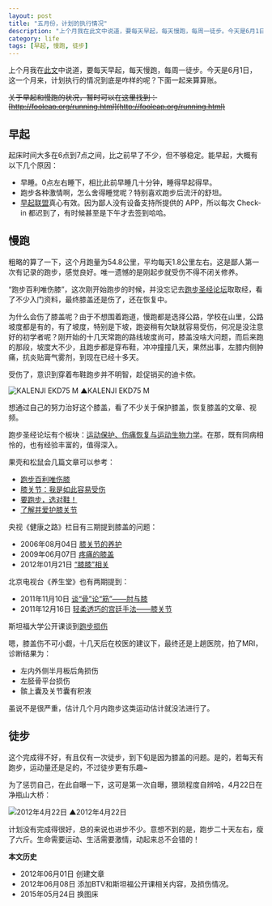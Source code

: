 ```yaml
---
layout: post
title: "五月份，计划的执行情况"
description: "上个月我在此文中说道，要每天早起，每天慢跑，每周一徒步。今天是6月1日，这一个月来，计划执行的情况到底是咋样的呢？下面一起来算算账。"
category: life
tags: [早起, 慢跑, 徒步]
---
```


上个月我在[此文](http://blog.fooleap.org/early-rising-running-and-walking.html)中说道，要每天早起，每天慢跑，每周一徒步。今天是6月1日，这一个月来，计划执行的情况到底是咋样的呢？下面一起来算算账。

<del>关于早起和慢跑的状况，暂时可以在这里找到：[http://fooleap.org/running.html](http://fooleap.org/running.html)</del>

## 早起

起床时间大多在6点到7点之间，比之前早了不少，但不够稳定。能早起，大概有以下几个原因：

* 早睡。0点左右睡下，相比此前早睡几十分钟，睡得早起得早。
* 跑步各种激情啊，怎么舍得睡觉呢？特别喜欢跑步后流汗的舒坦。
* [早起联盟](http://amybox.com/group/199)真心有效。因为鄙人没有设备支持所提供的 APP，所以每次 Check-in 都迟到了，有时候甚至是下午才去签到哈哈。

## 慢跑

粗略的算了一下，这个月跑量为54.8公里，平均每天1.8公里左右。这是鄙人第一次有记录的跑步，感觉良好。唯一遗憾的是刚起步就受伤不得不闭关修养。

“跑步百利唯伤膝”，这次刚开始跑步的时候，并没忘记去[跑步圣经论坛](http://bbs.runbible.cn/)取取经，看了不少入门资料，最终膝盖还是伤了，还在恢复中。

为什么会伤了膝盖呢？由于不想围着跑道，慢跑都是选择公路，学校在山里，公路坡度都是有的，有了坡度，特别是下坡，跑姿稍有欠缺就容易受伤，何况是没注意好的初学者呢？刚开始的十几天常跑的路线坡度尚可，膝盖没啥大问题，而后来跑的那段，坡度大不少，且跑步都是穿布鞋，冲冲撞撞几天，果然出事，左膝内侧肿痛，抗炎贴膏气雾剂，到现在已经十多天。

受伤了，意识到穿着布鞋跑步并不明智，趁促销买的迪卡侬。

![KALENJI EKD75 M]({{site.IMG_PATH}}/implementation-of-the-plan-in-may-01.jpg_640)
▲KALENJI EKD75 M

想通过自己的努力治好这个膝盖，看了不少关于保护膝盖，恢复膝盖的文章、视频。

跑步圣经论坛有个板块：[运动保护、伤痛恢复与运动生物力学](http://bbs.runbible.cn/forum-6-1.html)。在那，既有同病相怜的，也有经验丰富的，值得深入。

果壳和松鼠会几篇文章可以参考：

* [跑步百利唯伤膝](http://www.guokr.com/article/55453/)
* [膝关节：我是如此容易受伤](http://www.guokr.com/article/165389)
* [要跑步，选对鞋！](http://www.guokr.com/article/185264/)
* [了解并爱护膝关节](http://songshuhui.net/archives/65294)

央视《健康之路》栏目有三期提到膝盖的问题：

* 2006年08月04日 [膝关节的养护](http://www.cctv.com/program/jkzl/20060810/103943.shtml)
* 2009年06月07日 [疼痛的膝盖](http://space.tv.cctv.com/video/VIDE1245207547843888)
* 2012年01月21日 [“膝膝”相关](http://jiankang.cntv.cn/jiankangzhilu/classpage/video/20120121/101026.shtml)

北京电视台《养生堂》也有两期提到：

* 2011年11月10日 [谈“骨”论“筋”——肘与膝](http://space.btv.com.cn/video/VIDE1320975689111487)
* 2011年12月16日 [轻柔透巧的宫廷手法——膝关节](http://space.btv.com.cn/video/VIDE1324260900476457)

斯坦福大学公开课谈到[跑步损伤](http://v.163.com/movie/2010/12/H/P/M6UVR31IR_M6V0ANDHP.html)

嗯，膝盖伤不可小觑，十几天后在校医的建议下，最终还是上趟医院，拍了MRI，诊断结果为：

* 左内外侧半月板后角损伤
* 左胫骨平台损伤
* 髌上囊及关节囊有积液

虽说不是很严重，估计几个月内跑步这类运动估计就没法进行了。

## 徒步

这个完成得不好，有且仅有一次徒步，到下旬是因为膝盖的问题。是的，若每天有跑步，运动量还是足的，不过徒步更有乐趣~

为了惩罚自己，在此自曝一下，这可是第一次自曝，猥琐程度自辨哈，4月22日在净瓶山大桥：

![2012年4月22日]({{site.IMG_PATH}}/implementation-of-the-plan-in-may-02.jpg_640)
▲2012年4月22日

计划没有完成得很好，总的来说也进步不少。意想不到的是，跑步二十天左右，瘦了六斤。生命需要运动、生活需要激情，动起来总不会错的！

**本文历史**

* 2012年06月01日 创建文章
* 2012年06月08日 添加BTV和斯坦福公开课相关内容，及损伤情况。
* 2015年05月24日 换图床
